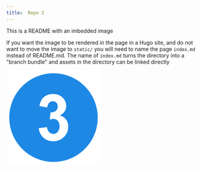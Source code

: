 ```yaml
---
title:  Repo 2
---
```


This is a README with an imbedded image

If you want the image to be rendered in the page in a Hugo site, and do not want to move the 
image to `static/` you will need to name the page `index.md` instead of README.md.  The name of 
`index.md` turns the directory into a "branch bundle" and assets in the directory can be linked 
directly

![image3.png](image3.png)
